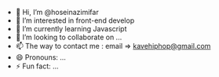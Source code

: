 - 👋 Hi, I’m @hoseinazimifar
- 👀 I’m interested in front-end develop
- 🌱 I’m currently learning Javascript
- 💞️ I’m looking to collaborate on ...
- 📫 The way to contact me : email => kavehiphop@gmail.com
- 😄 Pronouns: ...
- ⚡ Fun fact: ...

<!---
hoseinazimifar/hoseinazimifar is a ✨ special ✨ repository because its `README.md` (this file) appears on your GitHub profile.
You can click the Preview link to take a look at your changes.
--->

